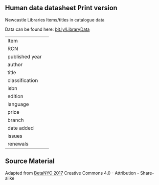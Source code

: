 ## Human data datasheet Print version

Newcastle Libraries Items/titles in catalogue data  

Data can be found here: [bit.ly/LibraryData](http://bit.ly/LibraryData)
 

| | |
|:---------| :-------------|
| Item | |
| RCN  | |
| published year |  |
| author | |
| title |  |
| classification | |
| isbn |  |
| edition |  |
| language | |
| price |  |
| branch | |
| date added | |
| issues |  |
| renewals |  |


Source Material
---------------

Adapted from [BetaNYC 2017](http://bit.ly/opendata_offline) Creative Commons 4.0 - Attribution - Share-alike 
